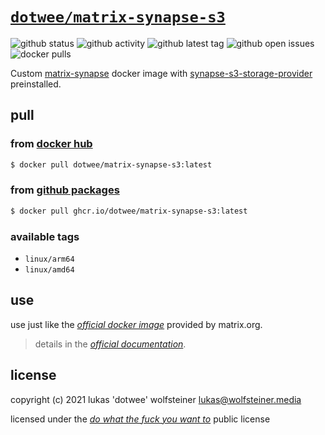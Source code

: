 # [`dotwee/matrix-synapse-s3`](https://github.com/dotWee/docker-matrix-synapse-s3)

![github status](https://img.shields.io/github/actions/workflow/status/dotWee/docker-matrix-synapse-s3/cron.yml?branch=main&logo=GitHub)
![github activity](https://img.shields.io/github/last-commit/dotwee/docker-matrix-synapse-s3?logo=github)
![github latest tag](https://badgen.net/github/tag/dotwee/docker-matrix-synapse-s3?icon=github)
![github open issues](https://badgen.net/github/open-issues/dotwee/docker-matrix-synapse-s3?icon=github)
![docker pulls](https://badgen.net/docker/pulls/dotwee/matrix-synapse-s3?icon=docker&label=pulls)

Custom [matrix-synapse](https://github.com/matrix-org/synapse) docker image with [synapse-s3-storage-provider](https://github.com/matrix-org/synapse-s3-storage-provider) preinstalled.

## pull

### from [**docker hub**](https://hub.docker.com/r/dotwee/matrix-synapse-s3)

```bash
$ docker pull dotwee/matrix-synapse-s3:latest
```

### from [**github packages**](https://github.com/dotWee/docker-matrix-synapse-s3/pkgs/container/matrix-synapse-s3)

```bash
$ docker pull ghcr.io/dotwee/matrix-synapse-s3:latest
```

### available tags

- `linux/arm64`
- `linux/amd64`

## use

use just like the [_official docker image_](https://hub.docker.com/r/matrixdotorg/synapse) provided by matrix.org.

>details in the [_official documentation_](https://matrix-org.github.io/synapse/latest/setup/installation.html#docker-images-and-ansible-playbooks).

## license

copyright (c) 2021 lukas 'dotwee' wolfsteiner <lukas@wolfsteiner.media>

licensed under the [_do what the fuck you want to_](/LICENSE) public license
